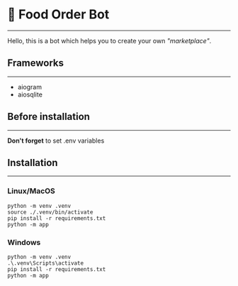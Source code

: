 # 🍊 Food Order Bot
___
Hello, this is a bot which helps you to create your own _"marketplace"_.


## Frameworks
___
- aiogram
- aiosqlite

## Before installation
___
**Don't forget** to set .env variables

## Installation
___
### Linux/MacOS
```
python -m venv .venv
source ./.venv/bin/activate
pip install -r requirements.txt
python -m app
```

### Windows
```
python -m venv .venv
.\.venv\Scripts\activate
pip install -r requirements.txt
python -m app
```
